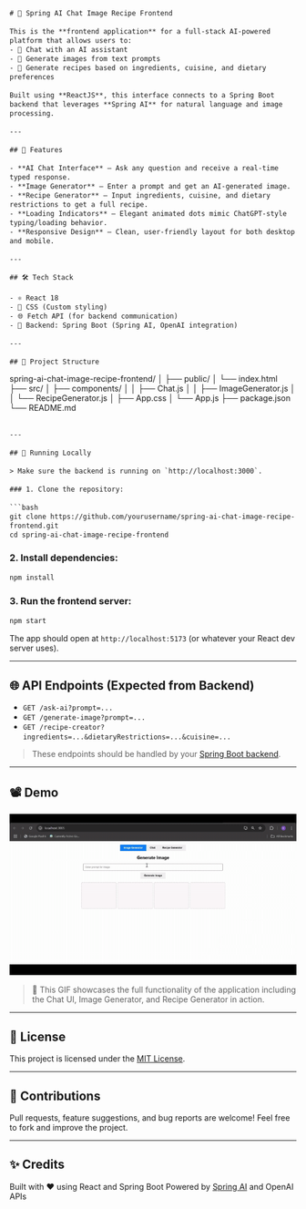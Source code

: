 ```
# 🌿 Spring AI Chat Image Recipe Frontend

This is the **frontend application** for a full-stack AI-powered platform that allows users to:
- 💬 Chat with an AI assistant
- 🎨 Generate images from text prompts
- 🍲 Generate recipes based on ingredients, cuisine, and dietary preferences

Built using **ReactJS**, this interface connects to a Spring Boot backend that leverages **Spring AI** for natural language and image processing.

---

## 🚀 Features

- **AI Chat Interface** – Ask any question and receive a real-time typed response.
- **Image Generator** – Enter a prompt and get an AI-generated image.
- **Recipe Generator** – Input ingredients, cuisine, and dietary restrictions to get a full recipe.
- **Loading Indicators** – Elegant animated dots mimic ChatGPT-style typing/loading behavior.
- **Responsive Design** – Clean, user-friendly layout for both desktop and mobile.

---

## 🛠️ Tech Stack

- ⚛️ React 18
- 🎨 CSS (Custom styling)
- 🌐 Fetch API (for backend communication)
- 🧠 Backend: Spring Boot (Spring AI, OpenAI integration)

---

## 📁 Project Structure

```

spring-ai-chat-image-recipe-frontend/
│
├── public/
│   └── index.html
├── src/
│   ├── components/
│   │   ├── Chat.js
│   │   ├── ImageGenerator.js
│   │   └── RecipeGenerator.js
│   ├── App.css
│   └── App.js
├── package.json
└── README.md

````

---

## 🧪 Running Locally

> Make sure the backend is running on `http://localhost:3000`.

### 1. Clone the repository:

```bash
git clone https://github.com/yourusername/spring-ai-chat-image-recipe-frontend.git
cd spring-ai-chat-image-recipe-frontend
````

### 2. Install dependencies:

```bash
npm install
```

### 3. Run the frontend server:

```bash
npm start
```

The app should open at `http://localhost:5173` (or whatever your React dev server uses).

---

## 🌐 API Endpoints (Expected from Backend)

* `GET /ask-ai?prompt=...`
* `GET /generate-image?prompt=...`
* `GET /recipe-creator?ingredients=...&dietaryRestrictions=...&cuisine=...`

> These endpoints should be handled by your [Spring Boot backend](https://github.com/yourusername/spring-ai-chat-image-recipe-backend).

---

## 📽️ Demo

![Project Demo](./ProjectDemonstration.gif)

> 🔁 This GIF showcases the full functionality of the application including the Chat UI, Image Generator, and Recipe Generator in action.

---

## 📄 License

This project is licensed under the [MIT License](LICENSE).

---

## 🤝 Contributions

Pull requests, feature suggestions, and bug reports are welcome!
Feel free to fork and improve the project.

---

## ✨ Credits

Built with ❤️ using React and Spring Boot
Powered by [Spring AI](https://docs.spring.io/spring-ai/) and OpenAI APIs


```

